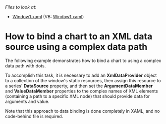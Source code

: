 <!-- default file list -->
*Files to look at*:

* [Window1.xaml](./CS/Window1.xaml) (VB: [Window1.xaml](./VB/Window1.xaml))
<!-- default file list end -->
# How to bind a chart to an XML data source using a complex data path


<p>The following example demonstrates how to bind a chart to using a complex data path with dots.</p><p>To accomplish this task, it is necessary to add an <strong>XmlDataProvider</strong> object to a collection of the window's static resources, then assign this resource to a series' <strong>DataSource</strong> property, and then set the <strong>ArgumentDataMember</strong> and <strong>ValueDataMember</strong> properties to the complex names of XML elements (containing a path to a specific XML node) that should provide data for arguments and value.</p><p>Note that this approach to data binding is done completely in XAML, and no code-behind file is required.</p>

<br/>


